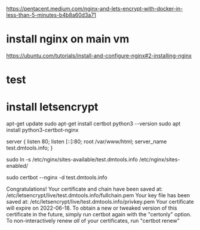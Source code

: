 https://pentacent.medium.com/nginx-and-lets-encrypt-with-docker-in-less-than-5-minutes-b4b8a60d3a71

# install nginx on main vm

https://ubuntu.com/tutorials/install-and-configure-nginx#2-installing-nginx

# test

# install letsencrypt

apt-get update
sudo apt-get install certbot
python3 --version
sudo apt install python3-certbot-nginx


server {
    listen 80;
    listen [::]:80;
    root /var/www/html;
    server_name test.dmtools.info;
}

sudo ln -s /etc/nginx/sites-available/test.dmtools.info /etc/nginx/sites-enabled/

sudo certbot --nginx -d test.dmtools.info



Congratulations! Your certificate and chain have been saved at:
   /etc/letsencrypt/live/test.dmtools.info/fullchain.pem
   Your key file has been saved at:
   /etc/letsencrypt/live/test.dmtools.info/privkey.pem
   Your certificate will expire on 2022-06-18. To obtain a new or
   tweaked version of this certificate in the future, simply run
   certbot again with the "certonly" option. To non-interactively
   renew *all* of your certificates, run "certbot renew"



